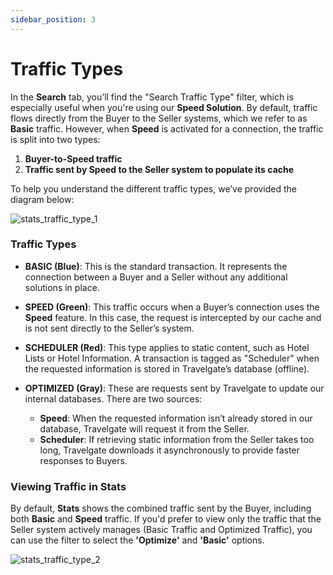 ```yaml
---
sidebar_position: 3
---
```


# Traffic Types

In the **Search** tab, you’ll find the "Search Traffic Type" filter, which is especially useful when you're using our **Speed Solution**. By default, traffic flows directly from the Buyer to the Seller systems, which we refer to as **Basic** traffic. However, when **Speed** is activated for a connection, the traffic is split into two types:

1. **Buyer-to-Speed traffic**  
2. **Traffic sent by Speed to the Seller system to populate its cache**  

To help you understand the different traffic types, we’ve provided the diagram below:

![stats_traffic_type_1](https://storage.travelgate.com/kbase/stats_traffic_type_1.jpg)

### Traffic Types

- **BASIC (Blue)**: This is the standard transaction. It represents the connection between a Buyer and a Seller without any additional solutions in place.
  
- **SPEED (Green)**: This traffic occurs when a Buyer’s connection uses the **Speed** feature. In this case, the request is intercepted by our cache and is not sent directly to the Seller’s system.

- **SCHEDULER (Red)**: This type applies to static content, such as Hotel Lists or Hotel Information. A transaction is tagged as "Scheduler" when the requested information is stored in Travelgate’s database (offline). 

- **OPTIMIZED (Gray)**: These are requests sent by Travelgate to update our internal databases. There are two sources:
    - **Speed**: When the requested information isn’t already stored in our database, Travelgate will request it from the Seller.
    - **Scheduler**: If retrieving static information from the Seller takes too long, Travelgate downloads it asynchronously to provide faster responses to Buyers.

### Viewing Traffic in Stats

By default, **Stats** shows the combined traffic sent by the Buyer, including both **Basic** and **Speed** traffic. If you'd prefer to view only the traffic that the Seller system actively manages (Basic Traffic and Optimized Traffic), you can use the filter to select the **'Optimize'** and **'Basic'** options.

![stats_traffic_type_2](https://storage.travelgate.com/kbase/stats_traffic_type_2.jpg)
